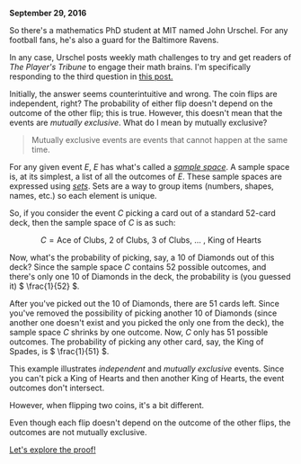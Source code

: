 **September 29, 2016**

So there's a mathematics PhD student at MIT named John Urschel. For any football fans,
he's also a guard for the Baltimore Ravens.

In any case, Urschel posts weekly math challenges to try and
get readers of *The Player's Tribune* to engage their math brains. I'm
specifically responding to the third question in
[this post.](http://www.theplayerstribune.com/john-urschel-morning-math-challenge-week-2/)

Initially, the answer seems counterintuitive and wrong. The
coin flips are independent, right? The probability of either flip
doesn't depend on the outcome of the other flip; this is true.
However, this doesn't mean that the
events are *mutually exclusive*. What do I mean by mutually exclusive?

> Mutually exclusive events are events that cannot happen at the
same time.

For any given event $E$, $E$ has what's called a [*sample space*](https://en.wikipedia.org/wiki/Sample_space).
A sample space is, at its simplest, a list of all the outcomes of $E$.
These sample spaces are expressed using [*sets*](https://en.wikipedia.org/wiki/Set_(mathematics)).
Sets are a way to group items (numbers, shapes, names, etc.) so
each element is unique.

So, if you consider the event $C$ picking a card out of a standard
52-card deck, then the sample space of $C$ is as such:

$$ C = \text{{Ace of Clubs, 2 of Clubs, 3 of Clubs, ... , King of Hearts}} $$

Now, what's the probability of picking, say, a 10 of Diamonds out of this
deck? Since the sample space $C$ contains 52 possible outcomes,
and there's only one 10 of Diamonds in the deck, the probability
is (you guessed it) $ \frac{1}{52} $.

After you've picked out the 10 of Diamonds, there are 51 cards left. Since
you've removed the possibility of picking another 10 of Diamonds
(since another one doesn't exist and you picked the only one from
the deck), the sample space $C$ shrinks by one outcome. Now,
 $C$ only has 51 possible outcomes. The probability of
picking any other card, say, the King of Spades, is $ \frac{1}{51} $.

This example illustrates *independent* and *mutually exclusive*
events. Since you can't pick a King of Hearts and then another
King of Hearts, the event outcomes don't intersect.

However, when flipping two coins, it's a bit different.

Even though each flip doesn't depend on the outcome of the other
flips, the outcomes are not mutually exclusive.

[Let's explore the proof!](https://www.dropbox.com/s/3unknztv4hwgulg/Ind_Events_Pf.pdf?dl=0)

